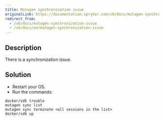 ```yaml
---
title: Mutagen synchronization issue
originalLink: https://documentation.spryker.com/v6/docs/mutagen-synchronization-issue
redirect_from:
  - /v6/docs/mutagen-synchronization-issue
  - /v6/docs/en/mutagen-synchronization-issue
---
```


## Description
There is a synchronization issue.

## Solution
* Restart your OS.
* Run the commands:
```
docker/sdk trouble
mutagen sync list
mutagen sync terminate <all sessions in the list>
docker/sdk up
```

